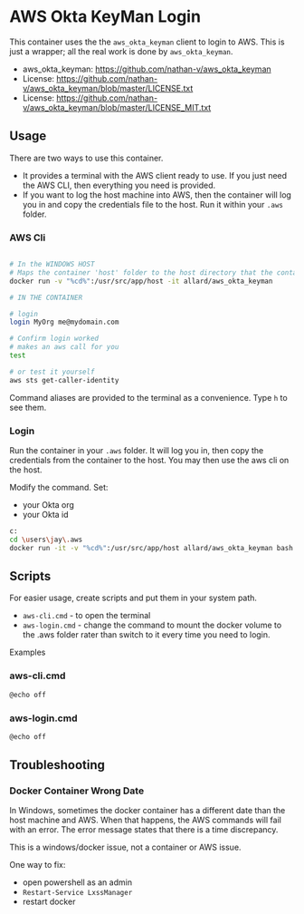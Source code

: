 # AWS Okta KeyMan Login

This container uses the the `aws_okta_keyman` client to login to AWS. This is just a wrapper; all the real work is done by `aws_okta_keyman`.

- aws_okta_keyman: <https://github.com/nathan-v/aws_okta_keyman>
- License: <https://github.com/nathan-v/aws_okta_keyman/blob/master/LICENSE.txt>
- License: <https://github.com/nathan-v/aws_okta_keyman/blob/master/LICENSE_MIT.txt>

## Usage

There are two ways to use this container.

- It provides a terminal with the AWS client ready to use. If you just need the AWS CLI, then everything you need is provided.
- If you want to log the host machine into AWS, then the container will log you in and copy the credentials file to the host. Run it within your `.aws` folder.

### AWS Cli

```bash

# In the WINDOWS HOST
# Maps the container 'host' folder to the host directory that the container was run in.
docker run -v "%cd%":/usr/src/app/host -it allard/aws_okta_keyman

# IN THE CONTAINER

# login
login MyOrg me@mydomain.com

# Confirm login worked
# makes an aws call for you
test

# or test it yourself
aws sts get-caller-identity
```

Command aliases are provided to the terminal as a convenience. Type `h` to see them.

### Login

Run the container in your `.aws` folder. It will log you in, then copy the credentials from the container to the host. You may then use the aws cli on the host.

Modify the command. Set:

- your Okta org
- your Okta id

```bash
c:
cd \users\jay\.aws
docker run -it -v "%cd%":/usr/src/app/host allard/aws_okta_keyman bash -c "./login.sh MyOrg me@mydomain.com"
```

## Scripts

For easier usage, create scripts and put them in your system path.

- `aws-cli.cmd` - to open the terminal
- `aws-login.cmd` - change the command to mount the docker volume to the .aws folder rater than switch to it every time you need to login.

Examples

### aws-cli.cmd

```bash
@echo off
```

### aws-login.cmd

```bash
@echo off
```

## Troubleshooting

### Docker Container Wrong Date

In Windows, sometimes the docker container has a different date than the host machine and AWS. When that happens, the AWS commands will fail with an error. The error message states that there is a time discrepancy.

This is a windows/docker issue, not a container or AWS issue.

One way to fix:

- open powershell as an admin
- `Restart-Service LxssManager`
- restart docker

